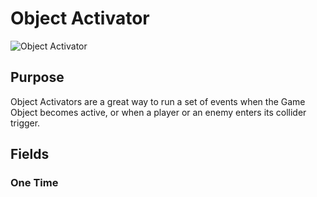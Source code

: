 # Object Activator

![Object Activator](../_images/objectc-activator.png)

## Purpose
Object Activators are a great way to run a set of events when the Game Object becomes active, or when a player or an enemy enters its collider trigger.

## Fields

### One Time
